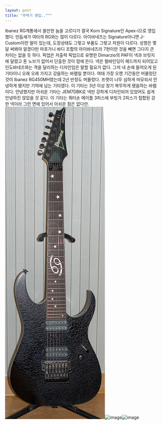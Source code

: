 ```yaml
---
layout: post
title: "주력기 영입..^^"
---
```


Ibanez RG계통에서 쓸만한 놈을 고르다가 결국 Korn Signature인 Apex-I으로 영입했다. 만듬새가 여타의 RG와는 많이 다르다. 아이바네즈는 Signature아니면 J-Custom이란 말이 있는데, 도장상태도 그렇고 부품도 그렇고 차원이 다르다. 성향은 몇달 써봐야 알겠다만 마호가니 바디 조합의 아이바네즈라 7현이란 것을 빼면 그다지 큰 차이는 없을 듯 하다.
픽업은 저출력 픽업으로 유명한 Dimarzio의 PAF이 넥과 브릿지에 달렸고 톤 노브가 없어서 단촐한 것이 맘에 든다. 넥은 펄바인딩이 헤드까지 되어있고 인도바네즈와는 격을 달리하는 디자인임은 말할 필요가 없다.
그저 내 손에 들어오게 된 기타이니 오래 오래 가지고 갔음하는 바램일 뿐이다.
여태 가장 오랜 기간동안 머물렀던 것이 Ibanez RG450MH였는데 2년 반정도 머물렀다. 프렛이 너무 심하게 마모되서 안녕하게 됐지만 기억에 남는 기타였다. 이 기타는 3년 이상 장기 복무하게 됐음하는 바램이다. 안녕했지만 아쉬운 기타는 JEM7DBK로 넥만 강하게 디자인되어 있었어도 쉽게 안녕하진 않았을 것 같다. 이 기타는 쿼터손 메이플 3피스에 부빙가 2피스가 접합된 강한 넥이라 그런 면에 있어서 아쉬운 점은 없다만.
![image](/assets/images/b9e002fe796e7f21bd80037df6f7d7fd.jpg)![image](6dc554e1ed15a153f794b712c9e55491.jpg)![image](cae075668f0756668b71a1a92795c66a.jpg)


